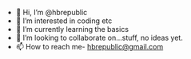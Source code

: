 - 👋 Hi, I’m @hbrepublic
- 👀 I’m interested in coding etc
- 🌱 I’m currently learning the basics
- 💞️ I’m looking to collaborate on...stuff, no ideas yet.
- 📫 How to reach me- hbrepublic@gmail.com

<!---
hbrepublic/hbrepublic is a ✨ special ✨ repository because its `README.md` (this file) appears on your GitHub profile.
You can click the Preview link to take a look at your changes.
--->
